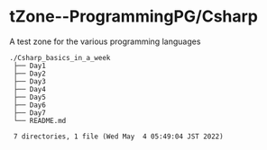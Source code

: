# tZone--ProgrammingPG/Csharp

A test zone for the various programming languages

    ./Csharp_basics_in_a_week
     ├── Day1
     ├── Day2
     ├── Day3
     ├── Day4
     ├── Day5
     ├── Day6
     ├── Day7
     └── README.md
     
     7 directories, 1 file (Wed May  4 05:49:04 JST 2022)

